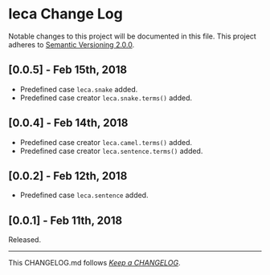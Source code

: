 #   leca Change Log

Notable changes to this project will be documented in this file. This project adheres to [Semantic Versioning 2.0.0](http://semver.org/).

##	[0.0.5] - Feb 15th, 2018

*	Predefined case `leca.snake` added.
*	Predefined case creator `leca.snake.terms()` added.

##	[0.0.4] - Feb 14th, 2018

*	Predefined case creator `leca.camel.terms()` added.
*	Predefined case creator `leca.sentence.terms()` added.

##	[0.0.2] - Feb 12th, 2018

*	Predefined case `leca.sentence` added.

##	[0.0.1] - Feb 11th, 2018

Released.

---
This CHANGELOG.md follows [*Keep a CHANGELOG*](http://keepachangelog.com/).

